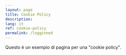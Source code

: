```yaml
---
layout: page
title: Cookie Policy
description:
lang: it
ref: cookie-policy
permalink: /logginned
---
```


Questo è un esempio di pagina per una "cookie policy".
